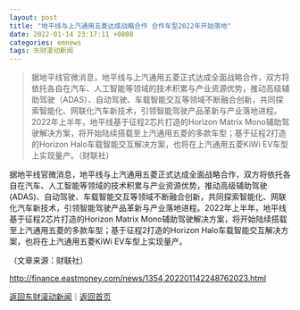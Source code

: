 ```yaml
---
layout: post
title: "地平线与上汽通用五菱达成战略合作 合作车型2022年开始落地"
date: 2022-01-14 23:17:11 +0800
categories: emnews
tags: 东财滚动新闻
---
```

> 据地平线官微消息，地平线与上汽通用五菱正式达成全面战略合作，双方将依托各自在汽车、人工智能等领域的技术积累与产业资源优势，推动高级辅助驾驶（ADAS）、自动驾驶、车载智能交互等领域不断融合创新，共同探索智能化、网联化汽车新技术，引领智能驾驶产品革新与产业落地进程。2022年上半年，地平线基于征程2芯片打造的Horizon Matrix Mono辅助驾驶解决方案，将开始陆续搭载至上汽通用五菱的多款车型；基于征程2打造的Horizon Halo车载智能交互解决方案，也将在上汽通用五菱KiWi EV车型上实现量产。（财联社）

<p>据地平线官微消息，地平线与上汽通用五菱正式达成全面战略合作，双方将依托各自在汽车、人工智能等领域的技术积累与产业资源优势，推动高级辅助驾驶(ADAS)、自动驾驶、车载智能交互等领域不断融合创新，共同探索智能化、网联化汽车新技术，引领智能驾驶产品革新与产业落地进程。2022年上半年，地平线基于征程2芯片打造的Horizon Matrix Mono辅助驾驶解决方案，将开始陆续搭载至上汽通用五菱的多款车型；基于征程2打造的Horizon Halo车载智能交互解决方案，也将在上汽通用五菱KiWi EV车型上实现量产。</p><p class="em_media">（文章来源：财联社）</p>

<http://finance.eastmoney.com/news/1354,202201142248762023.html>

[返回东财滚动新闻](//finews.withounder.com/emnews/)｜[返回首页](//finews.withounder.com/)